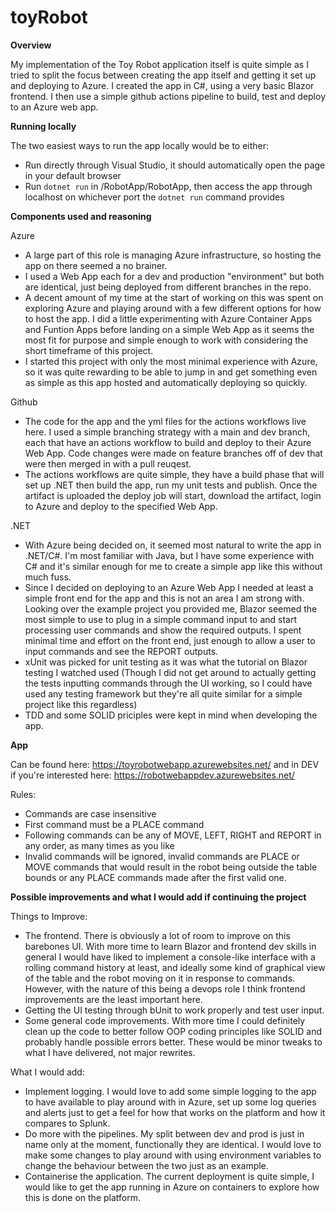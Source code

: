 # toyRobot

**Overview**

My implementation of the Toy Robot application itself is quite simple as I tried to split the focus between creating the app itself and getting it set up and deploying to Azure.
I created the app in C#, using a very basic Blazor frontend. I then use a simple github actions pipeline to build, test and deploy to an Azure web app.

**Running locally**

The two easiest ways to run the app locally would be to either:
- Run directly through Visual Studio, it should automatically open the page in your default browser
- Run `dotnet run` in /RobotApp/RobotApp, then access the app through localhost on whichever port the `dotnet run` command provides


**Components used and reasoning**

Azure 
- A large part of this role is managing Azure infrastructure, so hosting the app on there seemed a no brainer.
- I used a Web App each for a dev and production "environment" but both are identical, just being deployed from different branches in the repo.
- A decent amount of my time at the start of working on this was spent on exploring Azure and playing around with a few different options for how to host the app. I did a little experimenting with Azure Container Apps and Funtion Apps before landing on a simple Web App as it seems the most fit for purpose and simple enough to work with considering the short timeframe of this project.
- I started this project with only the most minimal experience with Azure, so it was quite rewarding to be able to jump in and get something even as simple as this app hosted and automatically deploying so quickly.

Github
- The code for the app and the yml files for the actions workflows live here. I used a simple branching strategy with a main and dev branch, each that have an actions workflow to build and deploy to their Azure Web App. Code changes were made on feature branches off of dev that were then merged in with a pull reuqest.
- The actions workflows are quite simple, they have a build phase that will set up .NET then build the app, run my unit tests and publish. Once the artifact is uploaded the deploy job will start, download the artifact, login to Azure and deploy to the specified Web App.

.NET
- With Azure being decided on, it seemed most natural to write the app in .NET/C#. I'm most familiar with Java, but I have some experience with C# and it's similar enough for me to create a simple app like this without much fuss.
- Since I decided on deploying to an Azure Web App I needed at least a simple front end for the app and this is not an area I am strong with. Looking over the example project you provided me, Blazor seemed the most simple to use to plug in a simple command input to and start processing user commands and show the required outputs. I spent minimal time and effort on the front end, just enough to allow a user to input commands and see the REPORT outputs.
- xUnit was picked for unit testing as it was what the tutorial on Blazor testing I watched used (Though I did not get around to actually getting the tests inputting commands through the UI working, so I could have used any testing framework but they're all quite similar for a simple project like this regardless)
- TDD and some SOLID priciples were kept in mind when developing the app.

**App**

Can be found here: https://toyrobotwebapp.azurewebsites.net/ and in DEV if you're interested here: https://robotwebappdev.azurewebsites.net/

Rules:
- Commands are case insensitive
- First command must be a PLACE command
- Following commands can be any of MOVE, LEFT, RIGHT and REPORT in any order, as many times as you like
- Invalid commands will be ignored, invalid commands are PLACE or MOVE commands that would result in the robot being outside the table bounds or any PLACE commands made after the first valid one.

**Possible improvements and what I would add if continuing the project**

Things to Improve:
- The frontend. There is obviously a lot of room to improve on this barebones UI. With more time to learn Blazor and frontend dev skills in general I would have liked to implement a console-like interface with a rolling command history at least, and ideally some kind of graphical view of the table  and the robot moving on it in response to commands. However, with the nature of this being a devops role I think frontend improvements are the least important here.
- Getting the UI testing through bUnit to work properly and test user input.
- Some general code improvements. With more time I could definitely clean up the code to better follow OOP coding principles like SOLID and probably handle possible errors better. These would be minor tweaks to what I have delivered, not major rewrites.

What I would add:
- Implement logging. I would love to add some simple logging to the app to have available to play around with in Azure, set up some log queries and alerts just to get a feel for how that works on the platform and how it compares to Splunk.
- Do more with the pipelines. My split between dev and prod is just in name only at the moment, functionally they are identical. I would love to make some changes to play around with using environment variables to change the behaviour between the two just as an example.
- Containerise the application. The current deployment is quite simple, I would like to get the app running in Azure on containers to explore how this is done on the platform.
